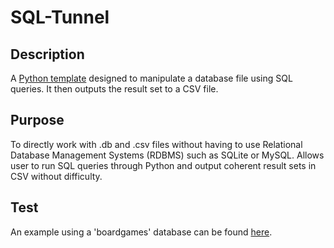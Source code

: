 # SQL-Tunnel


## Description
A [Python template](https://github.com/jeffgladstone/SQL-Tunnel/blob/master/sql_tunnel.py) designed to manipulate a database file using SQL queries. It then outputs the result set to a CSV file.

## Purpose
To directly work with .db and .csv files without having to use Relational Database Management Systems (RDBMS) such as SQLite or MySQL.
Allows user to run SQL queries through Python and output coherent result sets in CSV without difficulty.

## Test
An example using a 'boardgames' database can be found [here](https://github.com/jeffgladstone/SQL-Tunnel/tree/master/boardgames_example).
